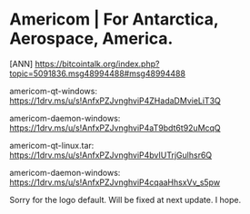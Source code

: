 # Americom | For Antarctica, Aerospace, America.
[ANN] https://bitcointalk.org/index.php?topic=5091836.msg48994488#msg48994488

americom-qt-windows: https://1drv.ms/u/s!AnfxPZJvnghviP4ZHadaDMvieLiT3Q

americom-daemon-windows: https://1drv.ms/u/s!AnfxPZJvnghviP4aT9bdt6t92uMcqQ

americom-qt-linux.tar: https://1drv.ms/u/s!AnfxPZJvnghviP4bvIUTrjGulhsr6Q

americom-daemon-windows: https://1drv.ms/u/s!AnfxPZJvnghviP4cqaaHhsxVv_s5pw

Sorry for the logo default. Will be fixed at next update. I hope.
